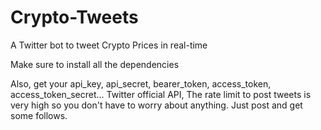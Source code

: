 # Crypto-Tweets
A Twitter bot to tweet Crypto Prices in real-time

Make sure to install all the dependencies

Also, get your 
api_key,
api_secret,
bearer_token,
access_token,
access_token_secret... Twitter official API, The rate limit to post tweets is very high so you don't have to worry about anything. Just post and get some follows.
